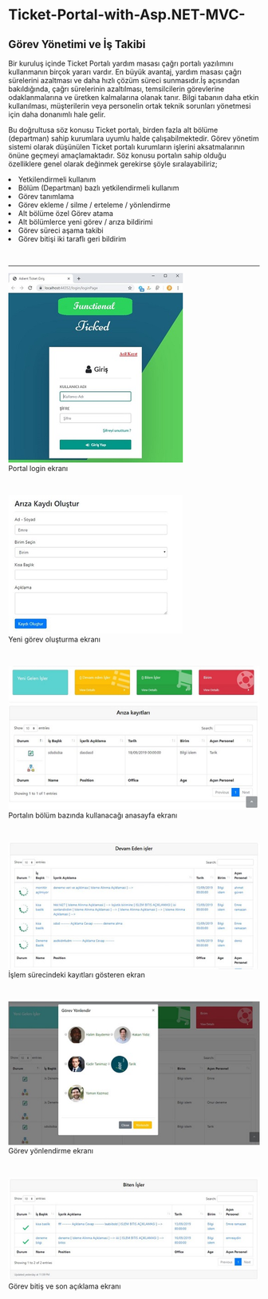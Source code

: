 # Ticket-Portal-with-Asp.NET-MVC-

## Görev Yönetimi ve İş Takibi 
Bir kuruluş içinde Ticket Portalı yardım masası çağrı portalı yazılımını kullanmanın birçok yararı vardır. En büyük avantaj, yardım masası çağrı sürelerini azaltması ve daha hızlı çözüm süreci sunmasıdır.İş açısından bakıldığında, çağrı sürelerinin azaltılması, temsilcilerin görevlerine odaklanmalarına ve üretken kalmalarına olanak tanır. Bilgi tabanın daha etkin kullanılması, müşterilerin veya personelin ortak teknik sorunları yönetmesi için daha donanımlı hale gelir.

Bu doğrultusa söz konusu Ticket portalı, birden fazla alt bölüme (departman) sahip kurumlara uyumlu halde çalışabilmektedir. Görev yönetim sistemi olarak düşünülen Ticket portalı kurumların işlerini aksatmalarının önüne geçmeyi amaçlamaktadır.
Söz konusu portalın sahip olduğu özelliklere genel olarak değinmek gerekirse şöyle sıralayabiliriz;

<li> Yetkilendirmeli kullanım </li>
<li> Bölüm (Departman) bazlı yetkilendirmeli kullanım </li>
<li> Görev tanımlama </li>
<li> Görev ekleme / silme / erteleme / yönlendirme </li>
<li> Alt bölüme özel Görev atama </li>
<li> Alt bölümlerce yeni görev / arıza bildirimi </li>
<li> Görev süreci aşama takibi </li>
<li> Görev bitişi iki taraflı geri bildirim </li>


<br> <hr>

![](LoginPageWiew.JPG)
<a  style="aligment: center;" > <br> Portal login ekranı</a>

<br> 

![](NewTaskPage.JPG)
 <a><br> Yeni görev oluşturma ekranı </a>

<br> 

![](HomaPage.JPG)
 <a><br> Portalın bölüm bazında kullanacağı anasayfa ekranı </a>
 
 <br>

![](NowTaskPage.JPG)
 <a><br> İşlem sürecindeki kayıtları gösteren ekran </a>
 
 <br>

![](forwardPage.JPG)
 <a><br> Görev yönlendirme ekranı </a>
 
 
 <br>

![](ComplatedTask.JPG)
 <a><br> Görev bitiş ve son açıklama ekranı </a>
 
 
 
 
 
 
 
 
 
